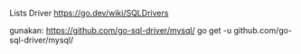 Lists Driver
https://go.dev/wiki/SQLDrivers

gunakan:
https://github.com/go-sql-driver/mysql/
go get -u github.com/go-sql-driver/mysql/